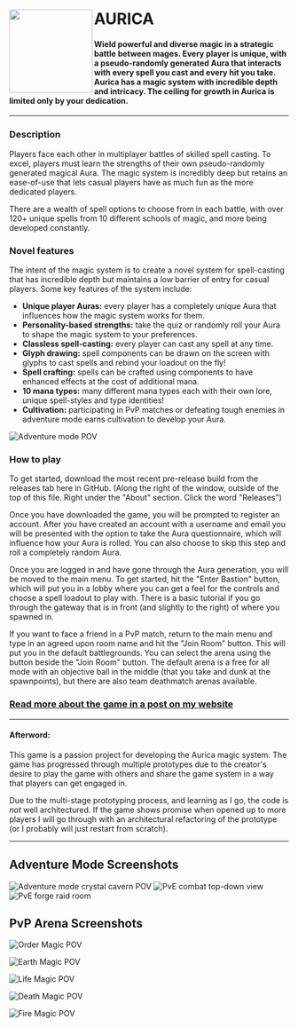 # AURICA <img align="left" width="150" height="150" src="Assets/UI/ApophisLogo.jpeg">


#### Wield powerful and diverse magic in a strategic battle between mages. Every player is unique, with a pseudo-randomly generated Aura that interacts with every spell you cast and every hit you take. Aurica has a magic system with incredible depth and intricacy. The ceiling for growth in Aurica is limited only by your dedication.
----

### Description
Players face each other in multiplayer battles of skilled spell casting. To excel, players must learn the strengths of their own pseudo-randomly generated magical Aura.
The magic system is incredibly deep but retains an ease-of-use that lets casual players have as much fun as the more dedicated players.

There are a wealth of spell options to choose from in each battle, with over 120+ unique spells from 10 different schools of magic, and more being developed constantly.

### Novel features
The intent of the magic system is to create a novel system for spell-casting that has incredible depth but maintains a low barrier of entry for casual players. Some key features of the system include:
- **Unique player Auras:** every player has a completely unique Aura that influences how the magic system works for them.
- **Personality-based strengths:** take the quiz or randomly roll your Aura to shape the magic system to your preferences.
- **Classless spell-casting:** every player can cast any spell at any time.
- **Glyph drawing:** spell components can be drawn on the screen with glyphs to cast spells and rebind your loadout on the fly!
- **Spell crafting:** spells can be crafted using components to have enhanced effects at the cost of additional mana.
- **10 mana types:** many different mana types each with their own lore, unique spell-styles and type identities!
- **Cultivation:** participating in PvP matches or defeating tough enemies in adventure mode earns cultivation to develop your Aura.

![Adventure mode POV](Assets/UI/Screenshots/AdventureModePOV.PNG)


### How to play
To get started, download the most recent pre-release build from the releases tab here in GitHub. (Along the right of the window, outside of the top of this file. Right under the "About" section. Click the word "Releases")

Once you have downloaded the game, you will be prompted to register an account. After you have created an account with a username and email you will be presented with the option to take the Aura questionnaire, which will influence how your Aura is rolled. You can also choose to skip this step and roll a completely random Aura.

Once you are logged in and have gone through the Aura generation, you will be moved to the main menu. To get started, hit the "Enter Bastion" button, which will put you in a lobby where you can get a feel for the controls and choose a spell loadout to play with. There is a basic tutorial if you go through the gateway that is in front (and slightly to the right) of where you spawned in.

If you want to face a friend in a PvP match, return to the main menu and type in an agreed upon room name and hit the "Join Room" button. This will put you in the default battlegrounds. You can select the arena using the button beside the "Join Room" button. The default arena is a free for all mode with an objective ball in the middle (that you take and dunk at the spawnpoints), but there are also team deathmatch arenas available.

### [Read more about the game in a post on my website](https://elliothume.github.io/Aurica/)
----

#### Afterword:
This game is a passion project for developing the Aurica magic system. The game has progressed through multiple prototypes due to the creator's desire to play the game with others and share the game system in a way that players can get engaged in.

Due to the multi-stage prototyping process, and learning as I go, the code is *not* well architectured. If the game shows promise when opened up to more players I will go through with an architectural refactoring of the prototype (or I probably will just restart from scratch).

----





## Adventure Mode Screenshots ##

![Adventure mode crystal cavern POV](Assets/UI/Screenshots/CrystalCavePOV.PNG)
![PvE combat top-down view](Assets/UI/Screenshots/TopViewPvE4.PNG)
![PvE forge raid room](Assets/UI/Screenshots/ForgeRaid.PNG)


## PvP Arena Screenshots ##

![Order Magic POV](Assets/UI/Screenshots/ArenaPvP.PNG)

![Earth Magic POV](Assets/UI/Screenshots/ArenaPvP2.PNG)

![Life Magic POV](Assets/UI/Screenshots/ArenaPvP3.PNG)

![Death Magic POV](Assets/UI/Screenshots/ArenaPvP4.PNG)

![Fire Magic POV](Assets/UI/Screenshots/ArenaPvP5.PNG)

